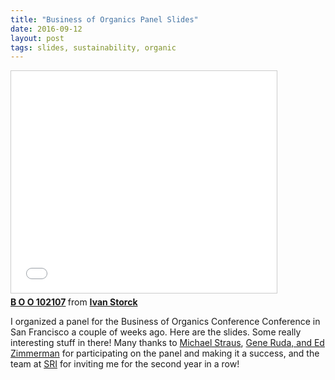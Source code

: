 ```yaml
---
title: "Business of Organics Panel Slides"
date: 2016-09-12
layout: post
tags: slides, sustainability, organic
---
```

<iframe src="//www.slideshare.net/slideshow/embed_code/key/GyEsDByq0yvnwM" width="425" height="355" frameborder="0" marginwidth="0" marginheight="0" scrolling="no" style="border:1px solid #CCC; border-width:1px; margin-bottom:5px; max-width: 100%;" allowfullscreen> </iframe> <div style="margin-bottom:5px"> <strong> <a href="//www.slideshare.net/ivanoats/b-o-o-102107" title="B O O 102107" target="_blank">B O O 102107</a> </strong> from <strong><a href="//www.slideshare.net/ivanoats" target="_blank">Ivan Storck</a></strong> </div>


<p>I organized a panel for the Business of Organics Conference Conference in San Francisco a couple of weeks ago. Here are the slides. Some really interesting stuff in there! Many thanks to <a href="http://www.strauscom.com/" title="Green and Organic Public Relations">Michael Straus</a>, <a href="http://www.successfoods.com/" title="Foodfillment">Gene Ruda, and Ed Zimmerman</a> for participating on the panel and making it a success, and the team at <a href="http://www.almevents.com/conf_page.cfm?instance_id=29&amp;web_id=1017&amp;pid=625&amp;prioritycode=DEM007902&amp;k=" title="Strategic Research Institute">SRI</a> for inviting me for the second year in a row! </p>